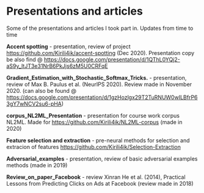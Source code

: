 # Presentations and articles
Some of the presentations and articles I took part in. Updates from time to time

**Accent spotting** - presentation, review of project https://github.com/Kirili4ik/accent-spotting (Dec 2020). Presentation copy be also find @ https://docs.google.com/presentation/d/1QThL0YQj2-aS9y_ItJT3e31NrB6PkJjs6zM5U0CRFqE

**Gradient_Estimation_with_Stochastic_Softmax_Tricks.** - presentation, review of Max B. Paulus et al. (NeurIPS 2020). Review made in November 2020. (can also be found @ https://docs.google.com/presentation/d/1gzHozlgx29T2TuRNUW0wILBfrP63gY7wNCV2su6-pHA)

**corpus_NL2ML_Presentation** - presentation for course work corpus NL2ML. Made for https://github.com/Kirili4ik/NL2ML-corpus (made in 2020) 

**Feature selection and extraction** - pre-neural methods for selection and extracion of features https://github.com/Kirili4ik/Selection-Extraction

**Adversarial_examples** - presentation, review of basic adversarial examples methods (made in 2019)

**Review_on_paper_Facebook** - review Xinran He et al. (2014), Practical Lessons from Predicting Clicks on Ads at Facebook (review made in 2018)
